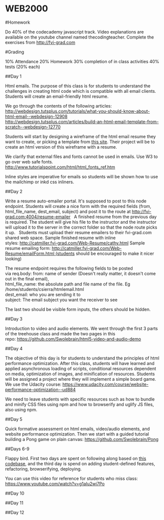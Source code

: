 # WEB2000

#Homework

Do 40% of the codecademy javascript track. Video explanations are available on the youtube channel named thecodingteacher.
Complete the exercises from http://fvi-grad.com

#Grading

10% Attendance
20% Homework
30% completion of in class activities
40% tests (20% each)


##Day 1

Html emails. The purpose of this class is for students to understand the challenges in creating html code which is compatible with all email clients. Students will create an email-friendly html resume.  

We go through the contents of the following articles:  
http://webdesign.tutsplus.com/tutorials/what-you-should-know-about-html-email--webdesign-12908  
http://webdesign.tutsplus.com/articles/build-an-html-email-template-from-scratch--webdesign-12770  

Students will start by designing a wireframe of the html email resume they want to create, or picking a template from [this site](http://www.noupe.com/essentials/freebies-tools-templates/25-free-html-resume-templates-for-your-successful-online-job-application-82756.html). Their project will be to create an html version of this wireframe with a resume.  

We clarify that external files and fonts cannot be used in emails. Use W3 to go over web safe fonts.   http://www.tutorialspoint.com/html/html_fonts_ref.htm

Inline styles are imperative for emails so students will be shown how to use the mailchimp or inkd css inliners.  

##Day 2

Write a resume auto-emailer portal. It's supposed to post to this node endpoint. Students will create a nice form with the required fields (from, html_file_name, dest_email, subject) and post it to the route at http://fvi-grad.com:4004/resume-emailer
 
A finished resume from the previous day is required. The student will give his file to the instructor and the instructor will upload it to the server in the correct folder so that the node route picks it up.
 
Students must upload their resume emailers to their fvi-grad.com shared web space.
Sample finished resume with inline styles: http://catmiller.fvi-grad.com/Web-Resume/cathy.html
Sample resume emailing form: http://catmiller.fvi-grad.com/Web-Resume/emailForm.html (students should be encouraged to make it nicer looking)

The resume endpoint requires the following fields to be posted via req.body:
from: name of sender (Doesn't really matter, it doesn't come out in the final email),  
html_file_name: the absolute path and file name of the file. Eg /home/students/csierra/htmlemail.html  
dest_email: who you are sending it to  
subject: The email subject you want the receiver to see  

The last two should be visible form inputs, the others should be hidden. 

##Day 3 

Introduction to video and audio elements. We went through the first 3 parts of the treehouse class and made the two pages in this repo: https://github.com/Swolebrain/html5-video-and-audio-demo

##Day 4

The objective of this day is for students to understand the principles of html performance optimization. After this class, students will have learned and applied asynchronous loading of scripts, conditional resources dependent on media, optimization of images, and minification of resources. Students will be assigned a project where they will implement a simple board game. We use the Udacity course: https://www.udacity.com/course/website-performance-optimization--ud884

We need to leave students with specific resources such as how to bundle and minify CSS files using npm and how to browserify and uglify JS files, also using npm.

##Day 5

Quick formative assessment on html emails, video/audio elements, and website performance optimization. Then we start with a guided tutorial building a Pong game on plain canvas: https://github.com/Swolebrain/Pong

##Days 6-9

Flappy bird. First two days are spent on following along based on [this codebase](https://github.com/Swolebrain/flappy-bird), and the third day is spend on adding student-defined features, refactoring, browserifying, deploying.

You can use this video for reference for students who miss class: https://www.youtube.com/watch?v=g1aIu2wi7Po

##Day 10

##Day 11

##Day 12
